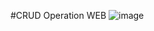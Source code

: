 #CRUD Operation WEB 
![image](https://github.com/Zubair1021/CRUD/assets/121050120/1294a0e4-c690-40b0-b612-8f8740c143be)
